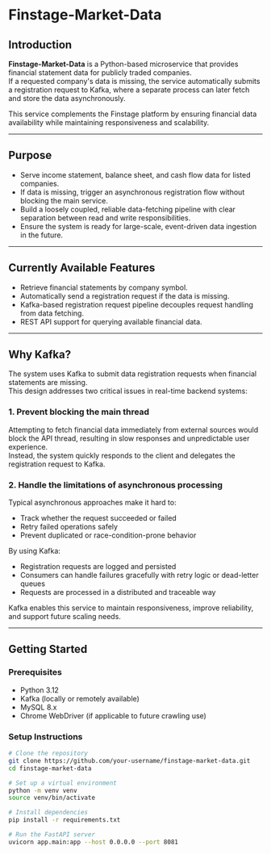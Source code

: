 # Finstage-Market-Data

## Introduction

**Finstage-Market-Data** is a Python-based microservice that provides financial statement data for publicly traded companies.  
If a requested company's data is missing, the service automatically submits a registration request to Kafka, where a separate process can later fetch and store the data asynchronously.

This service complements the Finstage platform by ensuring financial data availability while maintaining responsiveness and scalability.

---

## Purpose

- Serve income statement, balance sheet, and cash flow data for listed companies.
- If data is missing, trigger an asynchronous registration flow without blocking the main service.
- Build a loosely coupled, reliable data-fetching pipeline with clear separation between read and write responsibilities.
- Ensure the system is ready for large-scale, event-driven data ingestion in the future.

---

## Currently Available Features

- Retrieve financial statements by company symbol.
- Automatically send a registration request if the data is missing.
- Kafka-based registration request pipeline decouples request handling from data fetching.
- REST API support for querying available financial data.

---

## Why Kafka?

The system uses Kafka to submit data registration requests when financial statements are missing.  
This design addresses two critical issues in real-time backend systems:

### 1. Prevent blocking the main thread

Attempting to fetch financial data immediately from external sources would block the API thread, resulting in slow responses and unpredictable user experience.  
Instead, the system quickly responds to the client and delegates the registration request to Kafka.

### 2. Handle the limitations of asynchronous processing

Typical asynchronous approaches make it hard to:

- Track whether the request succeeded or failed
- Retry failed operations safely
- Prevent duplicated or race-condition-prone behavior

By using Kafka:

- Registration requests are logged and persisted
- Consumers can handle failures gracefully with retry logic or dead-letter queues
- Requests are processed in a distributed and traceable way

Kafka enables this service to maintain responsiveness, improve reliability, and support future scaling needs.

---

## Getting Started

### Prerequisites

- Python 3.12
- Kafka (locally or remotely available)
- MySQL 8.x
- Chrome WebDriver (if applicable to future crawling use)

### Setup Instructions

```bash
# Clone the repository
git clone https://github.com/your-username/finstage-market-data.git
cd finstage-market-data

# Set up a virtual environment
python -m venv venv
source venv/bin/activate

# Install dependencies
pip install -r requirements.txt

# Run the FastAPI server
uvicorn app.main:app --host 0.0.0.0 --port 8081
```
